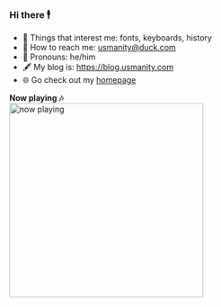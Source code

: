 ### Hi there 🕴️

- 💭 Things that interest me: fonts, keyboards, history
- 📧 How to reach me: usmanity@duck.com
- 🥹 Pronouns: he/him
- 🖋️ My blog is: https://blog.usmanity.com
- 🌐 Go check out my [homepage](https://usmanity.com?ref=github-readme.md)


**Now playing 🎶**  
<img src="https://placeholder.usmanity.com/spotify/current-song" alt="now playing" width="345">
